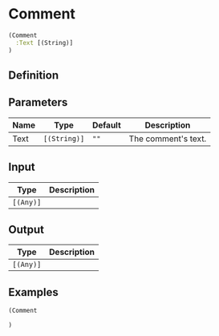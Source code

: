 # Comment

```clojure
(Comment
  :Text [(String)]
)
```

## Definition


## Parameters
| Name | Type | Default | Description |
|------|------|---------|-------------|
| Text | `[(String)]` | `""` | The comment's text. |


## Input
| Type | Description |
|------|-------------|
| `[(Any)]` |  |


## Output
| Type | Description |
|------|-------------|
| `[(Any)]` |  |


## Examples

```clojure
(Comment

)
```
